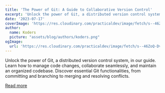 ```yaml
---
title: 'The Power of Git: A Guide to Collaborative Version Control'
excerpt: 'Unlock the power of Git, a distributed version control system, in our guide. Learn how to manage code changes, collaborate seamlessly, and maintain an organized codebase. Discover essential Git functionalities, from committing and branching to merging and resolving conflicts.'
date: '2023-07-17'
coverImage: 'https://res.cloudinary.com/practicaldev/image/fetch/s--46ZoQ-Dv--/c_imagga_scale,f_auto,fl_progressive,h_420,q_auto,w_1000/https://dev-to-uploads.s3.amazonaws.com/uploads/articles/cpo5vk2znt8ndto0qjql.png'
author:
  name: Koders
  picture: "assets/blog/authors/koders.png"
ogImage:
  url: 'https://res.cloudinary.com/practicaldev/image/fetch/s--46ZoQ-Dv--/c_imagga_scale,f_auto,fl_progressive,h_420,q_auto,w_1000/https://dev-to-uploads.s3.amazonaws.com/uploads/articles/cpo5vk2znt8ndto0qjql.png'
---
```


Unlock the power of Git, a distributed version control system, in our guide. Learn how to manage code changes, collaborate seamlessly, and maintain an organized codebase. Discover essential Git functionalities, from committing and branching to merging and resolving conflicts.

[Read more](https://dev.to/opensauced/the-power-of-git-a-guide-to-collaborative-version-control-dl6)
